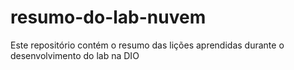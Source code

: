 # resumo-do-lab-nuvem
Este repositório contém o resumo das lições aprendidas durante o desenvolvimento do lab na DIO
